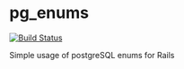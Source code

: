 # pg_enums

[![Build Status](https://travis-ci.org/FSevaistre/pg_enums.svg?branch=master)](https://travis-ci.org/FSevaistre/pg_enums)

Simple usage of postgreSQL enums for Rails
